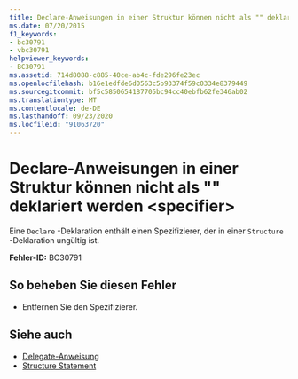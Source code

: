 ```yaml
---
title: Declare-Anweisungen in einer Struktur können nicht als "" deklariert werden <specifier>
ms.date: 07/20/2015
f1_keywords:
- bc30791
- vbc30791
helpviewer_keywords:
- BC30791
ms.assetid: 714d8088-c885-40ce-ab4c-fde296fe23ec
ms.openlocfilehash: b16e1edfde6d0563c5b93374f59c0334e8379449
ms.sourcegitcommit: bf5c5850654187705bc94cc40ebfb62fe346ab02
ms.translationtype: MT
ms.contentlocale: de-DE
ms.lasthandoff: 09/23/2020
ms.locfileid: "91063720"
---
```

# <a name="declare-statements-in-a-structure-cannot-be-declared-specifier"></a>Declare-Anweisungen in einer Struktur können nicht als "" deklariert werden \<specifier>

Eine `Declare` -Deklaration enthält einen Spezifizierer, der in einer `Structure` -Deklaration ungültig ist.  
  
 **Fehler-ID:** BC30791  
  
## <a name="to-correct-this-error"></a>So beheben Sie diesen Fehler  
  
- Entfernen Sie den Spezifizierer.  
  
## <a name="see-also"></a>Siehe auch

- [Delegate-Anweisung](../language-reference/statements/delegate-statement.md)
- [Structure Statement](../language-reference/statements/structure-statement.md)
